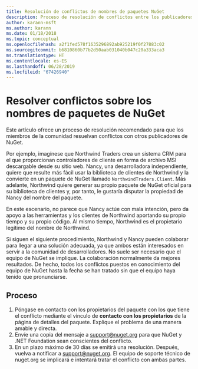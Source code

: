 ```yaml
---
title: Resolución de conflictos de nombres de paquetes NuGet
description: Proceso de resolución de conflictos entre los publicadores de paquetes de NuGet en cuanto a la personalización de marca, las marcas comerciales y otras situaciones conflictivas.
author: karann-msft
ms.author: karann
ms.date: 01/18/2018
ms.topic: conceptual
ms.openlocfilehash: a2f1fed578f1635296892ab925219f0f27883c02
ms.sourcegitcommit: b6810860b77b2d50aab031040b047c20a333aca3
ms.translationtype: HT
ms.contentlocale: es-ES
ms.lasthandoff: 06/28/2019
ms.locfileid: "67426940"
---
```

# <a name="resolving-disputes-over-nuget-package-names"></a>Resolver conflictos sobre los nombres de paquetes de NuGet

Este artículo ofrece un proceso de resolución recomendado para que los miembros de la comunidad resuelvan conflictos con otros publicadores de NuGet.

Por ejemplo, imagínese que Northwind Traders crea un sistema CRM para el que proporcionan controladores de cliente en forma de archivo MSI descargable desde su sitio web. Nancy, una desarrolladora independiente, quiere que resulte más fácil usar la biblioteca de clientes de Northwind y la convierte en un paquete de NuGet llamado `NorthwindTraders.Client`. Más adelante, Northwind quiere generar su propio paquete de NuGet oficial para su biblioteca de clientes y, por tanto, le gustaría disputar la propiedad de Nancy del nombre del paquete.

En este escenario, no parece que Nancy actúe con mala intención, pero da apoyo a las herramientas y los clientes de Northwind aportando su propio tiempo y su propio código. Al mismo tiempo, Northwind es el propietario legítimo del nombre de Northwind.

Si siguen el siguiente procedimiento, Northwind y Nancy pueden colaborar para llegar a una solución adecuada, ya que ambos están interesados en servir a la comunidad de desarrolladores. No suele ser necesario que el equipo de NuGet se implique. La colaboración normalmente da mejores resultados. De hecho, todos los conflictos puestos en conocimiento del equipo de NuGet hasta la fecha se han tratado sin que el equipo haya tenido que pronunciarse.

## <a name="process"></a>Proceso

1. Póngase en contacto con los propietarios del paquete con los que tiene el conflicto mediante el vínculo de **contacto con los propietarios** de la página de detalles del paquete. Explique el problema de una manera amable y directa.
2. Envíe una copia del mensaje a [support@nuget.org](mailto:support@nuget.org) para que NuGet y .NET Foundation sean conscientes del conflicto.
3. En un plazo máximo de 30 días se emitirá una resolución. Después, vuelva a notificar a [support@nuget.org](mailto:support@nuget.org). El equipo de soporte técnico de nuget.org se implicará e intentará tratar el conflicto con ambas partes.
